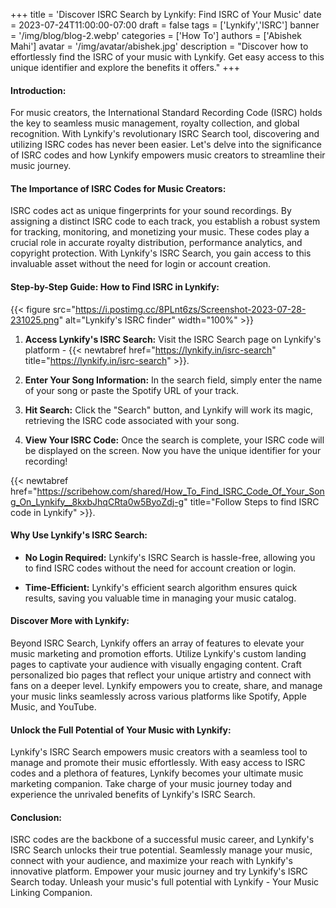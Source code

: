 +++
title = 'Discover ISRC Search by Lynkify: Find ISRC of Your Music'
date = 2023-07-24T11:00:00-07:00
draft = false
tags = ['Lynkify','ISRC']
banner = '/img/blog/blog-2.webp'
categories = ['How To']
authors = ['Abishek Mahi']
avatar = '/img/avatar/abishek.jpg'
description = "Discover how to effortlessly find the ISRC of your music with Lynkify. Get easy access to this unique identifier and explore the benefits it offers."
+++

#### Introduction:

For music creators, the International Standard Recording Code (ISRC) holds the key to seamless music management, royalty collection, and global recognition. With Lynkify's revolutionary ISRC Search tool, discovering and utilizing ISRC codes has never been easier. Let's delve into the significance of ISRC codes and how Lynkify empowers music creators to streamline their music journey.

#### The Importance of ISRC Codes for Music Creators:

ISRC codes act as unique fingerprints for your sound recordings. By assigning a distinct ISRC code to each track, you establish a robust system for tracking, monitoring, and monetizing your music. These codes play a crucial role in accurate royalty distribution, performance analytics, and copyright protection. With Lynkify's ISRC Search, you gain access to this invaluable asset without the need for login or account creation.

#### Step-by-Step Guide: How to Find ISRC in Lynkify:

{{< figure src="https://i.postimg.cc/8PLnt6zs/Screenshot-2023-07-28-231025.png" alt="Lynkify's ISRC finder" width="100%" >}}

1.  **Access Lynkify's ISRC Search:** Visit the ISRC Search page on Lynkify's platform - {{< newtabref  href="https://lynkify.in/isrc-search" title="https://lynkify.in/isrc-search" >}}.

2.  **Enter Your Song Information:** In the search field, simply enter the name of your song or paste the Spotify URL of your track.

3.  **Hit Search:** Click the "Search" button, and Lynkify will work its magic, retrieving the ISRC code associated with your song.

4.  **View Your ISRC Code:** Once the search is complete, your ISRC code will be displayed on the screen. Now you have the unique identifier for your recording!
   
{{< newtabref  href="https://scribehow.com/shared/How_To_Find_ISRC_Code_Of_Your_Song_On_Lynkify__8kxbJhqCRta0w5ByoZdj-g" title="Follow Steps to find ISRC code in Lynkify" >}}.

#### Why Use Lynkify's ISRC Search:

*   **No Login Required:** Lynkify's ISRC Search is hassle-free, allowing you to find ISRC codes without the need for account creation or login.

*   **Time-Efficient:** Lynkify's efficient search algorithm ensures quick results, saving you valuable time in managing your music catalog.

#### Discover More with Lynkify:

Beyond ISRC Search, Lynkify offers an array of features to elevate your music marketing and promotion efforts. Utilize Lynkify's custom landing pages to captivate your audience with visually engaging content. Craft personalized bio pages that reflect your unique artistry and connect with fans on a deeper level. Lynkify empowers you to create, share, and manage your music links seamlessly across various platforms like Spotify, Apple Music, and YouTube.

#### Unlock the Full Potential of Your Music with Lynkify:

Lynkify's ISRC Search empowers music creators with a seamless tool to manage and promote their music effortlessly. With easy access to ISRC codes and a plethora of features, Lynkify becomes your ultimate music marketing companion. Take charge of your music journey today and experience the unrivaled benefits of Lynkify's ISRC Search.

#### Conclusion:

ISRC codes are the backbone of a successful music career, and Lynkify's ISRC Search unlocks their true potential. Seamlessly manage your music, connect with your audience, and maximize your reach with Lynkify's innovative platform. Empower your music journey and try Lynkify's ISRC Search today. Unleash your music's full potential with Lynkify - Your Music Linking Companion.


<!-- ![Bryce Canyon National Park](bryce-canyon.jpg) -->
